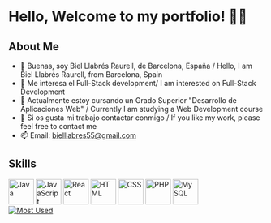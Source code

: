 # Hello, Welcome to my portfolio! 🤩🤩
## About Me
- 👋 Buenas, soy Biel Llabrés Raurell, de Barcelona, España / Hello, I am Biel Llabrés Raurell, from Barcelona, Spain
- 👀 Me interesa el Full-Stack development/ I am interested on Full-Stack Development
- 🌱 Actualmente estoy cursando un Grado Superior "Desarrollo de Aplicaciones Web" / Currently I am studying a Web Development course
- 💞️ Si os gusta mi trabajo contactar conmigo / If you like my work, please feel free to contact me
- 📫 Email: bielllabres55@gmail.com

## Skills
<div>
   <img src="https://www.svgrepo.com/show/184143/java.svg" alt="Java"
   width="50"/>
   <img src="https://www.svgrepo.com/show/353925/javascript.svg" alt="JavaScript"
   width="50"/>     
   <img src="https://www.svgrepo.com/show/354259/react.svg" alt="React"
   width="50"/>
   <img src="https://www.svgrepo.com/show/349402/html5.svg" alt="HTML"
   width="50"/>     
   <img src="https://www.svgrepo.com/show/349330/css3.svg" alt="CSS"
   width="50"/>     
   <img src="https://www.svgrepo.com/show/349474/php.svg" alt="PHP" width="50"/>
   <img src="https://www.svgrepo.com/show/303251/mysql-logo.svg" alt="My SQL" width="50"/>
</div>
<a href="https://github.com/bielllabres55?tab=repositories" target="_blank">
   <img src="https://github-readme-stats.vercel.app/api/top-langs/?username=bielllabres55&layout=compact&show_icons=true&theme=dracula&bg_color=00000000&hide_border=true"
   alt="Most Used"/>
</a>

